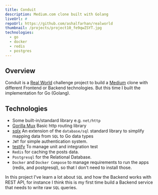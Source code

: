 ```yaml
---
title: Conduit
description: Medium.com clone built with Golang
liveUrl: #
repoUrl: https://github.com/ashalfarhan/realworld
thumbnail: /projects/project10_fe9qwZSYT.jpg
technologies:
  - go
  - docker
  - redis
  - postgres
---
```


## Overview

Conduit is a [Real World](https://realworld-docs.netlify.app/docs/intro) challenge project to build a [Medium](https://medium.com) clone with different Frontend or Backend technologies. But this time I built the implementation for Go (Golang).

## Technologies

- Some built-in/standard library e.g. `net/http`
- [Gorilla Mux](https://github.com/gorilla/mux) Basic http routing library
- [sqlx](https://github.com/jmoiron/sqlx) An extension of the `database/sql` standard library to simplify mapping data from `SQL` to Go data types
- `JWT` for simple authentication system.
- [testify](https://github.com/stretchr/testify) To manage unit and integration test
- `Redis` for caching the posts data.
- `Postgresql` for the Relational Database.
- `Docker` and `Docker Compose` to manage requirements to run the apps (redis, and postgresql), so that I don't need to install those.

In this project I've learn a lot about `SQL` and how the Backend works with REST API, for instance I think this is my first time build a Backend service that needs to write raw `SQL` queries.
